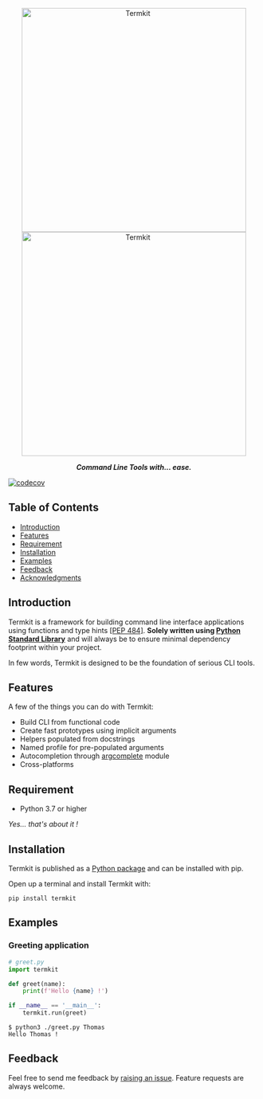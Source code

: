 <p align="center">
    <img alt="Termkit" title="Termkit" src="docs/images/banner.png#gh-dark-mode-only" width="450">
    <img alt="Termkit" title="Termkit" src="docs/images/banner_light.png#gh-light-mode-only" width="450">
</p>
<p align="center">
  <b><i>Command Line Tools with... ease.</i></b>

[![codecov](https://codecov.io/github/thmahe/termkit/branch/master/graph/badge.svg?token=o7UVrOsoq4)](https://codecov.io/github/thmahe/termkit)

</p>

## Table of Contents

- [Introduction](#introduction)
- [Features](#features)
- [Requirement](#requirement)
- [Installation](#installation)
- [Examples](#examples)
- [Feedback](#feedback)
- [Acknowledgments](#acknowledgments)

## Introduction

Termkit is a framework for building command line interface applications using functions 
and type hints [[PEP 484]](https://peps.python.org/pep-0484/). 
**Solely written using [Python Standard Library](https://docs.python.org/3/library/)** and will always be to ensure
minimal dependency footprint within your project.

In few words, Termkit is designed to be the foundation of serious CLI tools.

## Features

A few of the things you can do with Termkit:

* Build CLI from functional code
* Create fast prototypes using implicit arguments
* Helpers populated from docstrings
* Named profile for pre-populated arguments
* Autocompletion through [argcomplete](https://pypi.org/project/argcomplete/) module
* Cross-platforms

## Requirement
* Python 3.7 or higher

*Yes... that's about it !* 

## Installation

Termkit is published as a [Python package](https://pypi.org/project/termkit) and can be installed with pip.

Open up a terminal and install Termkit with:
```shell
pip install termkit
```

## Examples

### Greeting application

```python
# greet.py
import termkit

def greet(name):
    print(f'Hello {name} !')

if __name__ == '__main__':
    termkit.run(greet)
```

```
$ python3 ./greet.py Thomas
Hello Thomas !
```

## Feedback

Feel free to send me feedback by [raising an issue](https://github.com/thmahe/termkit/issues/new).
Feature requests are always welcome.

